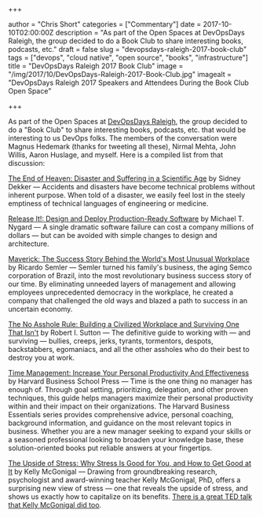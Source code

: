 +++

author = "Chris Short"
categories = ["Commentary"]
date = 2017-10-10T02:00:00Z
description = "As part of the Open Spaces at DevOpsDays Raleigh, the group decided to do a Book Club to share interesting books, podcasts, etc."
draft = false
slug = "devopsdays-raleigh-2017-book-club"
tags = ["devops", "cloud native", "open source", "books", "infrastructure"]
title = "DevOpsDays Raleigh 2017 Book Club"
image = "/img/2017/10/DevOpsDays-Raleigh-2017-Book-Club.jpg"
imagealt = "DevOpsDays Raleigh 2017 Speakers and Attendees During the Book Club Open Space"

+++

As part of the Open Spaces at [DevOpsDays Raleigh](https://www.devopsdays.org/events/2017-raleigh/welcome/), the group decided to do a "Book Club" to share interesting books, podcasts, etc. that would be interesting to us DevOps folks. The members of the conversation were Magnus Hedemark (thanks for tweeting all these), Nirmal Mehta, John Willis, Aaron Huslage, and myself. Here is a compiled list from that discussion:

[The End of Heaven: Disaster and Suffering in a Scientific Age](https://www.amazon.com/End-Heaven-Disaster-Suffering-Scientific/dp/0415789877/) by Sidney Dekker — Accidents and disasters have become technical problems without inherent purpose. When told of a disaster, we easily feel lost in the steely emptiness of technical languages of engineering or medicine.

[Release It!: Design and Deploy Production-Ready Software](https://smile.amazon.com/Release-Design-Deploy-Production-Ready-Software/dp/1680502395/ref=dp_ob_title_bk) by Michael T. Nygard — A single dramatic software failure can cost a company millions of dollars — but can be avoided with simple changes to design and architecture.

[Maverick: The Success Story Behind the World's Most Unusual Workplace](https://smile.amazon.com/Maverick-Success-Behind-Unusual-Workplace/dp/0446670553/ref=sr_1_1?s=books&ie=UTF8&qid=1505076806&sr=1-1&keywords=maverick) by Ricardo Semler — Semler turned his family's business, the aging Semco corporation of Brazil, into the most revolutionary business success story of our time. By eliminating unneeded layers of management and allowing employees unprecedented democracy in the workplace, he created a company that challenged the old ways and blazed a path to success in an uncertain economy.

<script async src="//pagead2.googlesyndication.com/pagead/js/adsbygoogle.js"></script>
<ins class="adsbygoogle"
     style="display:block; text-align:center;"
     data-ad-layout="in-article"
     data-ad-format="fluid"
     data-ad-client="ca-pub-8972983586873269"
     data-ad-slot="9019534115"></ins>
<script>
     (adsbygoogle = window.adsbygoogle || []).push({});

[The Heretic's Guide to Best Practices: The Reality of Managing Complex Problems in Organisations](https://smile.amazon.com/Heretics-Guide-Best-Practices-Organisations-ebook/dp/B00D5S7C5K/) by Paul Culmsee and Kailash Awati — When it comes to solving complex problems, we often perform elaborate rituals in the guise of best practices that promise a world of order, certainty, and control. But reality paints a far different picture, which practitioners are often reluctant to discuss.

[2 Second Lean Book](https://paulakers.net/books/2-second-lean) by Paul Akers

[Raven Rock: The Story of the U.S. Government's Secret Plan to Save Itself — While the Rest of Us Die](https://smile.amazon.com/Raven-Rock-Governments-Secret-Itself-While/dp/1476735409/) by Garrett M. Graff — The eye-opening true story of the government's secret plans to survive and rebuild after a catastrophic attack on US soil — a narrative that span from the dawn of the nuclear age to today.

[The Manager's Path: A Guide for Tech Leaders Navigating Growth and Change](https://smile.amazon.com/Managers-Path-Leaders-Navigating-Growth/dp/1491973897/) by Camille Fournier — Managing people is difficult wherever you work. But in the tech industry, where management is also a technical discipline, the learning curve can be brutal — especially when there are few tools, texts, and frameworks to help you.

[In Search of Certainty: The Science of Our Information Infrastructure](https://smile.amazon.com/Search-Certainty-Science-Information-Infrastructure/dp/1491923075/) by Mark Burgess — Quite soon, the world's information infrastructure is going to reach a level of scale and complexity that will force scientists and engineers to approach it in an entirely new way. The familiar notions of command and control are being thwarted by realities of a faster, denser world of communication where choice, variety, and indeterminism rule. The myth of the machine that does exactly what we tell it has come to an end.

[How Complex Systems Fail](http://web.mit.edu/2.75/resources/random/How%20Complex%20Systems%20Fail.pdf) by Richard I. Cook, MD — Being a Short Treatise on the Nature of Failure; How Failure is Evaluated; How Failure is
Attributed to Proximate Cause; and the Resulting New Understanding of Patient Safety

[Good to Great: Why Some Companies Make the Leap and Others Don't](https://smile.amazon.com/Good-Great-Some-Companies-Others/dp/0066620996/) by Jim Collins — The Challenge: *Built to Last,* the defining management study of the nineties, showed how great companies triumph over time and how long-term sustained performance can be engineered into the DNA of an enterprise from the very beginning.

[Who Says Elephants Can't Dance?: Leading a Great Enterprise through Dramatic Change](https://smile.amazon.com/Who-Says-Elephants-Cant-Dance/dp/0060523808/) by Louis V. Gerstner, Jr. — *Who Says Elephants Can't Dance?* sums up Lou Gerstner's historic business achievement, bringing IBM back from the brink of insolvency to lead the computer business once again.

[The Greatest Business Decisions of All Time: How Apple, Ford, IBM, Zappos, and others made radical choices that changed the course of business](https://smile.amazon.com/FORTUNE-Greatest-Business-Decisions-Time/dp/1603200592/) by Verne Harnish — Decisions equal success-nothing happens until one is made. Businesses make millions of decisions every day. But once in a great while a leader makes a truly game-changing decision that shifts not only the strategy of a single company but how everyone does business.

[The Goal: A Process of Ongoing Improvement](https://smile.amazon.com/Goal-Process-Ongoing-Improvement/dp/0884271951/) by Eliyahu M. Goldratt and Jeff Cox — Written in a fast-paced thriller style, The Goal, a gripping novel, is transforming management thinking throughout the world. It is a book to recommend to your friends in industry — even to your bosses — but not to your competitors.

<script async src="//pagead2.googlesyndication.com/pagead/js/adsbygoogle.js"></script>
<!-- devopsish.com Responsive -->
<ins class="adsbygoogle"
     style="display:block"
     data-ad-client="ca-pub-8972983586873269"
     data-ad-slot="4977359089"
     data-ad-format="auto"></ins>
<script>
(adsbygoogle = window.adsbygoogle || []).push({});
</script>

[The No Asshole Rule: Building a Civilized Workplace and Surviving One That Isn't](https://smile.amazon.com/Asshole-Rule-Civilized-Workplace-Surviving/dp/0446698202/) by Robert I. Sutton — The definitive guide to working with — and surviving — bullies, creeps, jerks, tyrants, tormentors, despots, backstabbers, egomaniacs, and all the other assholes who do their best to destroy you at work.

[Time Management: Increase Your Personal Productivity And Effectiveness](https://smile.amazon.com/Time-Management-Productivity-Effectiveness-Essentials/dp/1591396336/) by Harvard Business School Press — Time is the one thing no manager has enough of. Through goal setting, prioritizing, delegation, and other proven techniques, this guide helps managers maximize their personal productivity within and their impact on their organizations. The Harvard Business Essentials series provides comprehensive advice, personal coaching, background information, and guidance on the most relevant topics in business. Whether you are a new manager seeking to expand your skills or a seasoned professional looking to broaden your knowledge base, these solution-oriented books put reliable answers at your fingertips.

[The Upside of Stress: Why Stress Is Good for You, and How to Get Good at It](https://smile.amazon.com/Upside-Stress-Why-Good-You/dp/1101982934/) by Kelly McGonigal — Drawing from groundbreaking research, psychologist and award-winning teacher Kelly McGonigal, PhD, offers a surprising new view of stress — one that reveals the upside of stress, and shows us exactly how to capitalize on its benefits. [There is a great TED talk that Kelly McGonigal did too](https://www.ted.com/talks/kelly_mcgonigal_how_to_make_stress_your_friend).